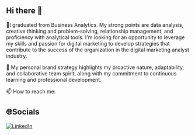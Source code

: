 ## Hi there 👋
🌱I graduated from Business Analytics. My strong points are data analysis, creative thinking and problem-solving, relationship management, and proficiency with analytical tools. I'm looking for an opportunity to leverage my skills and passion for digital marketing to develop strategies that contribute to the success of the organization in the digital marketing analyst industry. 

🤔 My personal brand strategy highlights my proactive nature, adaptability, and collaborative team spirit, along with my commitment to continuous learning and professional development.

📫 How to reach me: 
## 🌐Socials
[![LinkedIn](https://img.shields.io/badge/LinkedIn-%230077B5.svg?logo=linkedin&logoColor=white)](https://linkedin.com/in/https://www.linkedin.com/in/nguyentu2201/) 
